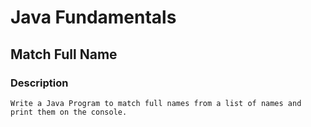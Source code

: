 # Java Fundamentals

## Match Full Name

### Description
    Write a Java Program to match full names from a list of names and print them on the console.


